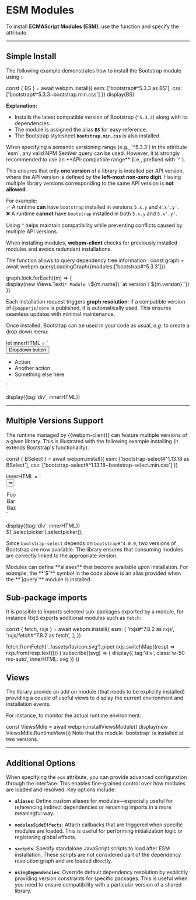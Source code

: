 
# ESM Modules

To install **ECMAScript Modules (ESM)**, use the <api-link target='install'></api-link> function and specify 
the **<api-link target='InstallInputs.esm'></api-link>** attribute.

---

## Simple Install 

The following example demonstrates how to install the <ext-link target="bootstrap">Bootstrap</ext-link> module using
<api-link target='LightLibraryWithAliasQueryString'></api-link>:  

<js-cell>  
const { BS } = await webpm.install({  
    esm: ['bootstrap#^5.3.3 as BS'],  
    css: ['bootstrap#^5.3.3~bootstrap.min.css']  
})  
display(BS)  
</js-cell>  

**Explanation:**  
- Installs the latest compatible version of Bootstrap (`^5.3.3`) along with its dependencies.  
- The module is assigned the alias **`BS`** for easy reference.  
- The Bootstrap stylesheet **`bootstrap.min.css`** is also installed.  

<note level="warning" title="Semantic Versioning">
When specifying a semantic versioning range (e.g., `^5.3.3`) in the attribute `esm`, any valid
<ext-link target="semver">NPM SemVer query</ext-link> can be used. However, it is strongly recommended to use an 
**API-compatible range** (i.e., prefixed with `^`).  

This ensures that only **one version** of a library is installed per API version, where the API version is defined by
the **left-most non-zero digit**.
Having multiple library versions corresponding to the same API version is **not allowed**.  

For example:  
✅ A runtime **can** have `bootstrap` installed in versions `5.x.y` and `4.x'.y'`.  
❌ A runtime **cannot** have `bootstrap` installed in both `5.x.y` and `5.x'.y'`.  

Using `^` helps maintain compatibility while preventing conflicts caused by multiple API versions.  
</note>
 
When installing modules, **webpm-client** checks for previously installed modules and avoids redundant installations.  

<note level='info' title="Loading Graph" mode="stateful" expandable='true'>  
The <api-link target='queryLoadingGraph'></api-link> function allows to query dependency tree information :

<js-cell>  
const graph = await webpm.queryLoadingGraph({modules:['bootstrap#^5.3.3']})  

graph.lock.forEach((m) => {  
    display(new Views.Text(`* Module \`${m.name}\` at version \`${m.version}\``))  
})  
</js-cell>  

Each installation request triggers **graph resolution**: if a compatible version of `@popperjs/core` is published, 
it is automatically used. This ensures seamless updates with minimal maintenance.  

</note>  

Once installed, Bootstrap can be used in your code as usual, *e.g.* to create a 
<ext-link target="bs-dropdown">drop down menu</ext-link>:  

<js-cell>  
let innerHTML = `
<div class="dropdown">
  <button class="btn btn-secondary dropdown-toggle" type="button" id="dropdownMenuButton1" data-bs-toggle="dropdown" aria-expanded="false">
    Dropdown button
  </button>
  <ul class="dropdown-menu" aria-labelledby="dropdownMenuButton1">
    <li><a class="dropdown-item">Action</a></li>
    <li><a class="dropdown-item">Another action</a></li>
    <li><a class="dropdown-item">Something else here</a></li>
  </ul>
</div>`  

display({tag:'div', innerHTML})  
</js-cell>  

---

## Multiple Versions Support

The runtime managed by {{webpm-client}} can feature multiple versions of a given library.
This is illustrated with the following example installing <ext-link target="bootstrap-select"></ext-link> 
(it extends Bootstrap's functionality):  

<js-cell>  
const { BSelect } = await webpm.install({  
    esm: ['bootstrap-select#^1.13.18 as BSelect'],  
    css: ['bootstrap-select#^1.13.18~bootstrap-select.min.css']  
})  

innerHTML = `  
<select class="selectpicker" id="ex-select-picker">  
  <option>Foo</option>  
  <option>Bar</option>  
  <option>Baz</option>  
</select>`  

display({tag:'div', innerHTML})  
$('.selectpicker').selectpicker();  
</js-cell>  


Since `bootstrap-select` depends on `bootstrap#^4.0.0`, two versions of Bootstrap are now available. 
The library ensures that consuming modules are correctly linked to the appropriate version.  


<note level='info'>  
Modules can define **aliases** that become available upon installation.  
For example, the **`$`** symbol in the code above is an alias provided when the **`jquery`** module is installed.  
</note>  

## Sub-package imports

It is possible to imports selected sub-packages exported by a module, for instance 
<ext-link target="rxjs">RxjS</ext-link> exports additional modules such as `fetch`:

<js-cell>  
const { fetch, rxjs } = await webpm.install({  
    esm: [
        'rxjs#^7.8.2 as rxjs',
        'rxjs/fetch#^7.8.2 as fetch',
    ],  
})  

fetch.fromFetch('../assets/favicon.svg').pipe(
    rxjs.switchMap((resp) => rxjs.from(resp.text()))
).subscribe((svg) => {
    display({
        tag:'div', 
        class:'w-50 mx-auto',
        innerHTML: svg
    })
})
</js-cell> 

## Views

The library provide an add on module <api-link target="ViewsModule"></api-link> (that needs to be explicitly installed)
providing a couple of useful views to display the current environment and installation events.

For instance, to monitor the actual runtime environment: 

<js-cell cell-id="monitoring">  
const ViewsMdle = await webpm.installViewsModule()  
display(new ViewsMdle.RuntimeView())
</js-cell>  

<note level='info'>  
Note that the module `bootstrap` is installed at two versions. 
</note>  

---

## Additional Options

When specifying the `esm` attribute, you can provide advanced configuration through the
<api-link target='EsmInputs'></api-link> interface. This enables fine-grained control over how modules are loaded and 
resolved. Key options include:

* **`aliases`**:
  Define custom aliases for modules—especially useful for referencing indirect dependencies or renaming imports 
  in a more meaningful way.

* **`modulesSideEffects`**:
  Attach callbacks that are triggered when specific modules are loaded. This is useful for performing initialization 
  logic or registering global effects.

* **`scripts`**:
  Specify standalone JavaScript scripts to load after ESM installation. These scripts are not considered part of the
  dependency resolution graph and are loaded directly.

* **`usingDependencies`**:
  Override default dependency resolution by explicitly providing version constraints for specific packages.
  This is useful when you need to ensure compatibility with a particular version of a shared library.
